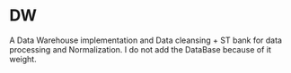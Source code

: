 # DW
A Data Warehouse implementation and Data cleansing + ST bank for data processing and Normalization.
I do not add the DataBase because of it weight.
